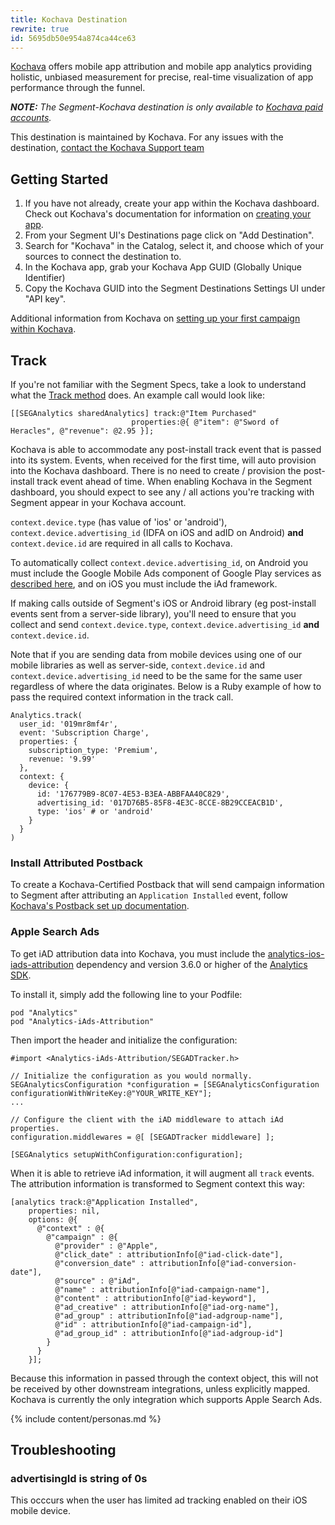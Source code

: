 ```yaml
---
title: Kochava Destination
rewrite: true
id: 5695db50e954a874ca44ce63
---
```

[Kochava](https://www.kochava.com/) offers mobile app attribution and mobile app analytics providing holistic, unbiased measurement for precise, real-time visualization of app performance through the funnel.

_**NOTE:** The Segment-Kochava destination is only available to [Kochava paid accounts](https://support.freeappanalytics.com/server-to-server-integration/segment-integration/)._

This destination is maintained by Kochava. For any issues with the destination, [contact the Kochava Support team](mailto:support@kochava.com)

## Getting Started



1. If you have not already, create your app within the Kochava dashboard. Check out Kochava's documentation for information on [creating your app](http://support.kochava.com/create-manage-apps/create-edit-apps).
2. From your Segment UI's Destinations page click on "Add Destination".
3. Search for "Kochava" in the Catalog, select it, and choose which of your sources to connect the destination to.
4. In the Kochava app, grab your Kochava App GUID (Globally Unique Identifier)
5. Copy the Kochava GUID into the Segment Destinations Settings UI under "API key".

Additional information from Kochava on [setting up your first campaign within Kochava](https://support.kochava.com/campaign-management/create-an-install-campaign).

## Track

If you're not familiar with the Segment Specs, take a look to understand what the [Track method](/docs/connections/spec/track/) does. An example call would look like:

```
[[SEGAnalytics sharedAnalytics] track:@"Item Purchased"
                           properties:@{ @"item": @"Sword of Heracles", @"revenue": @2.95 }];
```

Kochava is able to accommodate any post-install track event that is passed into its system. Events, when received for the first time, will auto provision into the Kochava dashboard. There is no need to create / provision the post-install track event ahead of time. When enabling Kochava in the Segment dashboard, you should expect to see any / all actions you're tracking with Segment appear in your Kochava account.

`context.device.type` (has value of 'ios' or 'android'), `context.device.advertising_id` (IDFA on iOS and adID on Android) **and** `context.device.id` are required in all calls to Kochava.

To automatically collect `context.device.advertising_id`, on Android you must include the Google Mobile Ads component of Google Play services as [described here](https://developers.google.com/android/guides/setup#add_google_play_services_to_your_project), and on iOS you must include the iAd framework.

If making calls outside of Segment's iOS or Android library (eg post-install events sent from a server-side library), you'll need to ensure that you collect and send `context.device.type`, `context.device.advertising_id` **and** `context.device.id`.

Note that if you are sending data from mobile devices using one of our mobile libraries as well as server-side, `context.device.id` and `context.device.advertising_id` need to be the same for the same user regardless of where the data originates. Below is a Ruby example of how to pass the required context information in the track call.

```
Analytics.track(
  user_id: '019mr8mf4r',
  event: 'Subscription Charge',
  properties: {
    subscription_type: 'Premium',
    revenue: '9.99'
  },
  context: {
    device: {
      id: '176779B9-8C07-4E53-B3EA-ABBFAA40C829',
      advertising_id: '017D76B5-85F8-4E3C-8CCE-8B29CCEACB1D',
      type: 'ios' # or 'android'
    }
  }
)
```

### Install Attributed Postback

To create a Kochava-Certified Postback that will send campaign information to Segment after attributing an `Application Installed` event, follow [Kochava's Postback set up documentation](https://support.kochava.com/campaign-management/create-a-kochava-certified-postback).

### Apple Search Ads

To get iAD attribution data into Kochava, you must include the [analytics-ios-iads-attribution](https://github.com/segmentio/analytics-ios-iads-attribution) dependency and version 3.6.0 or higher of the [Analytics SDK](https://github.com/segmentio/analytics-ios).

To install it, simply add the following line to your Podfile:

```
pod "Analytics"
pod "Analytics-iAds-Attribution"
```
Then import the header and initialize the configuration:

```
#import <Analytics-iAds-Attribution/SEGADTracker.h>

// Initialize the configuration as you would normally.
SEGAnalyticsConfiguration *configuration = [SEGAnalyticsConfiguration configurationWithWriteKey:@"YOUR_WRITE_KEY"];
...

// Configure the client with the iAD middleware to attach iAd properties.
configuration.middlewares = @[ [SEGADTracker middleware] ];

[SEGAnalytics setupWithConfiguration:configuration];
```

When it is able to retrieve iAd information, it will augment all `track` events. The attribution information is transformed to Segment context this way:

```objc
[analytics track:@"Application Installed",
    properties: nil,
    options: @{
      @"context" : @{
        @"campaign" : @{
          @"provider" : @"Apple",
          @"click_date" : attributionInfo[@"iad-click-date"],
          @"conversion_date" : attributionInfo[@"iad-conversion-date"],
          @"source" : @"iAd",
          @"name" : attributionInfo[@"iad-campaign-name"],
          @"content" : attributionInfo[@"iad-keyword"],
          @"ad_creative" : attributionInfo[@"iad-org-name"],
          @"ad_group" : attributionInfo[@"iad-adgroup-name"],
          @"id" : attributionInfo[@"iad-campaign-id"],
          @"ad_group_id" : attributionInfo[@"iad-adgroup-id"]
        }
      }
    }];
```

Because this information in passed through the context object, this will not be received by other downstream integrations, unless explicitly mapped. Kochava is currently the only integration which supports Apple Search Ads.

{% include content/personas.md %}

## Troubleshooting

### advertisingId is string of 0s
This occcurs when the user has limited ad tracking enabled on their iOS mobile device.
